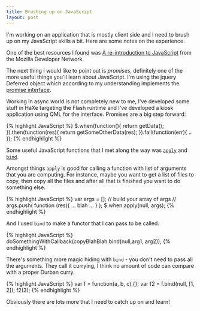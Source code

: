 ```yaml
---
title: Brushing up on JavaScript
layout: post
---
```

I'm working on an application that is mostly client side and I need to brush up on my JavaScript skills a bit. Here are some notes on the experience.

One of the best resources I found was [A re-introduction to JavaScript](https://developer.mozilla.org/en-US/docs/Web/JavaScript/A_re-introduction_to_JavaScript) from the Mozilla Developer Network.

The next thing I would like to point out is *promises*, definitely one of the more useful things you'll learn about JavaScript. I'm using the jquery Deferred object which according to my understanding implements the [promise interface](http://promises-aplus.github.io/promises-spec/).

Working in async world is not completely new to me, I've developed some stuff in HaXe targeting the Flash runtime and I've developed a kiosk application using QML for the interface. Promises are a big step forward:

{% highlight JavaScript %}
$.when(function(){
    return getData();
}).then(function(res){ 
    return getSomeOtherData(res);
}).fail(function(err){
    .. 
});
{% endhighlight %}

Some useful JavaScript functions that I met along the way was [`apply`](https://developer.mozilla.org/en-US/docs/Web/JavaScript/Reference/Global_Objects/Function/apply) and [`bind`](https://developer.mozilla.org/en-US/docs/Web/JavaScript/Reference/Global_Objects/Function/bind). 

Amongst things `apply` is good for calling a function with list of arguments that you are computing. For instance, maybe you want to get a list of files to copy, then copy all the files and after all that is finished you want to do something else.

{% highlight JavaScript %}
var args = [];
// build your array of args
// args.push( function (res){ ... blah ... } );
$.when.apply(null, args);
{% endhighlight %}

And I used `bind` to make a functor that I can pass to be called.

{% highlight JavaScript %}
doSomethingWithCallback(copyBlahBlah.bind(null,arg1, arg2));
{% endhighlight %}

There's something more magic hiding with `bind` - you don't need to pass all the arguments. They call it currying, I think no amount of code can compare with a proper Durban curry.

{% highlight JavaScript %}
var f = function(a, b, c) {};
var f2 = f.bind(null, [1, 2]);
f2(3);
{% endhighlight %}

Obviously there are lots more that I need to catch up on and learn!
